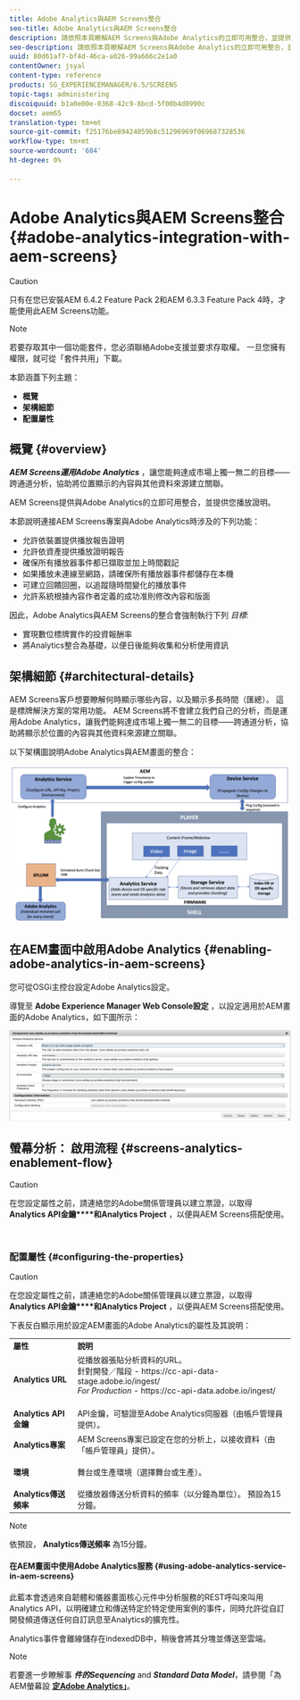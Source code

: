 ```yaml
---
title: Adobe Analytics與AEM Screens整合
seo-title: Adobe Analytics與AEM Screens整合
description: 請依照本頁瞭解AEM Screens與Adobe Analytics的立即可用整合，並提供您播放證明。
seo-description: 請依照本頁瞭解AEM Screens與Adobe Analytics的立即可用整合，並提供您播放證明。
uuid: 80d61af7-bf4d-46ca-a026-99a666c2e1a0
contentOwner: jsyal
content-type: reference
products: SG_EXPERIENCEMANAGER/6.5/SCREENS
topic-tags: administering
discoiquuid: b1a0e00e-0368-42c9-8bcd-5f00b4d0990c
docset: aem65
translation-type: tm+mt
source-git-commit: f25176be89424059b8c51296969f069687328536
workflow-type: tm+mt
source-wordcount: '684'
ht-degree: 0%

---
```



# Adobe Analytics與AEM Screens整合 {#adobe-analytics-integration-with-aem-screens}

>[!CAUTION]
>
>只有在您已安裝AEM 6.4.2 Feature Pack 2和AEM 6.3.3 Feature Pack 4時，才能使用此AEM Screens功能。

>[!NOTE]
>
>若要存取其中一個功能套件，您必須聯絡Adobe支援並要求存取權。 一旦您擁有權限，就可從「套件共用」下載。

本節涵蓋下列主題：

* **概覽**
* **架構細節**
* **配置屬性**

## 概覽 {#overview}

***AEM Screens運用Adobe Analytics*** ，讓您能夠達成市場上獨一無二的目標——跨通道分析，協助將位置顯示的內容與其他資料來源建立關聯。

AEM Screens提供與Adobe Analytics的立即可用整合，並提供您播放證明。

本節說明連接AEM Screens專案與Adobe Analytics時涉及的下列功能：

* 允許依裝置提供播放報告證明
* 允許依資產提供播放證明報告
* 確保所有播放器事件都已擷取並加上時間戳記
* 如果播放未連線至網路，請確保所有播放器事件都儲存在本機
* 可建立回饋回圈，以追蹤隨時間變化的播放事件
* 允許系統根據內容作者定義的成功准則修改內容和版面

因此，Adobe Analytics與AEM Screens的整合會強制執行下列 *目標*:

* 實現數位標牌實作的投資報酬率
* 將Analytics整合為基礎，以便日後能夠收集和分析使用資訊

## 架構細節 {#architectural-details}

AEM Screens客戶想要瞭解何時顯示哪些內容，以及顯示多長時間（匯總）。 這是標牌解決方案的常用功能。 AEM Screens將不會建立我們自己的分析，而是運用Adobe Analytics，讓我們能夠達成市場上獨一無二的目標——跨通道分析，協助將顯示於位置的內容與其他資料來源建立關聯。

以下架構圖說明Adobe Analytics與AEM畫面的整合：

![screen_shot_2018-09-12at85611am](assets/screen_shot_2018-09-12at85611am.png)

## 在AEM畫面中啟用Adobe Analytics {#enabling-adobe-analytics-in-aem-screens}

您可從OSGi主控台設定Adobe Analytics設定。

導覽至 **Adobe Experience Manager Web Console設定** ，以設定適用於AEM畫面的Adobe Analytics，如下圖所示：

![screen_shot_2018-09-04at25550pm](assets/screen_shot_2018-09-04at25550pm.png)

## 螢幕分析： 啟用流程 {#screens-analytics-enablement-flow}

>[!CAUTION]
>
>在您設定屬性之前，請連絡您的Adobe關係管理員以建立票證，以取得 **Analytics API金鑰****和Analytics Project** ，以便與AEM Screens搭配使用。

![]()

### 配置屬性 {#configuring-the-properties}

>[!CAUTION]
>
>在您設定屬性之前，請連絡您的Adobe關係管理員以建立票證，以取得 **Analytics API金鑰****和Analytics Project** ，以便與AEM Screens搭配使用。

下表反白顯示用於設定AEM畫面的Adobe Analytics的屬性及其說明：

<table>
 <tbody>
  <tr>
   <td><strong>屬性</strong></td>
   <td><strong>說明</strong></td>
  </tr>
  <tr>
   <td><strong>Analytics URL</strong></td>
   <td>從播放器張貼分析資料的URL。 <br>
   針對開發／階段</em> - https://cc-api-data-stage.adobe.io/ingest/<br /> <em>For Production</em> - https://cc-api-data.adobe.io/ingest/</em><br /> <br /></td>
  </tr>
  <tr>
   <td><strong>Analytics API金鑰</strong></td>
   <td>API金鑰，可驗證至Adobe Analytics伺服器（由帳戶管理員提供）。</td>
  </tr>
  <tr>
   <td><strong>Analytics專案</strong></td>
   <td>AEM Screens專案已設定在您的分析上，以接收資料（由「帳戶管理員」提供）。</td>
  </tr>
  <tr>
   <td><strong>環境</strong></td>
   <td><p>舞台或生產環境（選擇舞台或生產）。</p></td>
  </tr>
  <tr>
   <td><strong>Analytics傳送頻率</strong></td>
   <td>從播放器傳送分析資料的頻率（以分鐘為單位）。 預設為15分鐘。</td>
  </tr>
 </tbody>
</table>

>[!NOTE]
>
>依預設， **Analytics傳送頻率** 為15分鐘。

#### 在AEM畫面中使用Adobe Analytics服務 {#using-adobe-analytics-service-in-aem-screens}

此藍本會透過來自韌體和儀器畫面核心元件中分析服務的REST呼叫來叫用Analytics API，以明確建立和傳送特定於特定使用案例的事件，同時允許從自訂開發頻道傳送任何自訂訊息至Analytics的擴充性。

Analytics事件會離線儲存在indexedDB中，稍後會將其分塊並傳送至雲端。

>[!NOTE]
>
>若要進一步瞭解事 ***件的Sequencing*** and ***Standard Data Model***，請參閱「為AEM螢幕設 **[定Adobe Analytics」](configuring-adobe-analytics-aem-screens.md)**。

